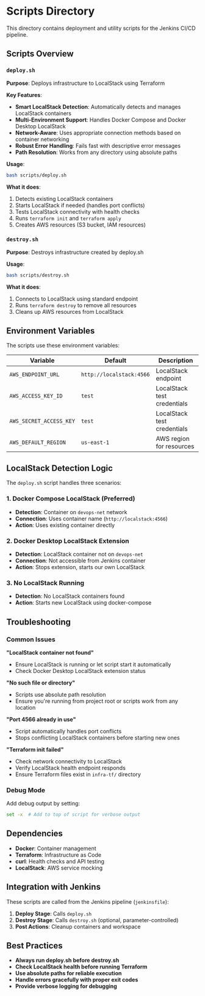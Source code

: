 # Scripts Directory

This directory contains deployment and utility scripts for the Jenkins CI/CD pipeline.

## Scripts Overview

### `deploy.sh`
**Purpose**: Deploys infrastructure to LocalStack using Terraform

**Key Features**:
- **Smart LocalStack Detection**: Automatically detects and manages LocalStack containers
- **Multi-Environment Support**: Handles Docker Compose and Docker Desktop LocalStack
- **Network-Aware**: Uses appropriate connection methods based on container networking
- **Robust Error Handling**: Fails fast with descriptive error messages
- **Path Resolution**: Works from any directory using absolute paths

**Usage**:
```bash
bash scripts/deploy.sh
```

**What it does**:
1. Detects existing LocalStack containers
2. Starts LocalStack if needed (handles port conflicts)
3. Tests LocalStack connectivity with health checks
4. Runs `terraform init` and `terraform apply`
5. Creates AWS resources (S3 bucket, IAM resources)

### `destroy.sh`
**Purpose**: Destroys infrastructure created by deploy.sh

**Usage**:
```bash
bash scripts/destroy.sh
```

**What it does**:
1. Connects to LocalStack using standard endpoint
2. Runs `terraform destroy` to remove all resources
3. Cleans up AWS resources from LocalStack

## Environment Variables

The scripts use these environment variables:

| Variable | Default | Description |
|----------|---------|-------------|
| `AWS_ENDPOINT_URL` | `http://localstack:4566` | LocalStack endpoint |
| `AWS_ACCESS_KEY_ID` | `test` | LocalStack test credentials |
| `AWS_SECRET_ACCESS_KEY` | `test` | LocalStack test credentials |
| `AWS_DEFAULT_REGION` | `us-east-1` | AWS region for resources |

## LocalStack Detection Logic

The `deploy.sh` script handles three scenarios:

### 1. Docker Compose LocalStack (Preferred)
- **Detection**: Container on `devops-net` network
- **Connection**: Uses container name (`http://localstack:4566`)
- **Action**: Uses existing container directly

### 2. Docker Desktop LocalStack Extension
- **Detection**: LocalStack container not on `devops-net`
- **Connection**: Not accessible from Jenkins container
- **Action**: Stops extension, starts our own LocalStack

### 3. No LocalStack Running
- **Detection**: No LocalStack containers found
- **Action**: Starts new LocalStack using docker-compose

## Troubleshooting

### Common Issues

**"LocalStack container not found"**
- Ensure LocalStack is running or let script start it automatically
- Check Docker Desktop LocalStack extension status

**"No such file or directory"**
- Scripts use absolute path resolution
- Ensure you're running from project root or scripts work from any location

**"Port 4566 already in use"**
- Script automatically handles port conflicts
- Stops conflicting LocalStack containers before starting new ones

**"Terraform init failed"**
- Check network connectivity to LocalStack
- Verify LocalStack health endpoint responds
- Ensure Terraform files exist in `infra-tf/` directory

### Debug Mode

Add debug output by setting:
```bash
set -x  # Add to top of script for verbose output
```

## Dependencies

- **Docker**: Container management
- **Terraform**: Infrastructure as Code
- **curl**: Health checks and API testing
- **LocalStack**: AWS service mocking

## Integration with Jenkins

These scripts are called from the Jenkins pipeline (`jenkinsfile`):

1. **Deploy Stage**: Calls `deploy.sh`
2. **Destroy Stage**: Calls `destroy.sh` (optional, parameter-controlled)
3. **Post Actions**: Cleanup containers and workspace

## Best Practices

- **Always run deploy.sh before destroy.sh**
- **Check LocalStack health before running Terraform**
- **Use absolute paths for reliable execution**
- **Handle errors gracefully with proper exit codes**
- **Provide verbose logging for debugging**